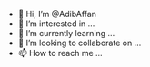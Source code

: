 - 👋 Hi, I’m @AdibAffan
- 👀 I’m interested in ...
- 🌱 I’m currently learning ...
- 💞️ I’m looking to collaborate on ...
- 📫 How to reach me ...

<!---
AdibAffan/AdibAffan is a ✨ special ✨ repository because its `README.md` (this file) appears on your GitHub profile.
You can click the Preview link to take a look at your changes.
--->
